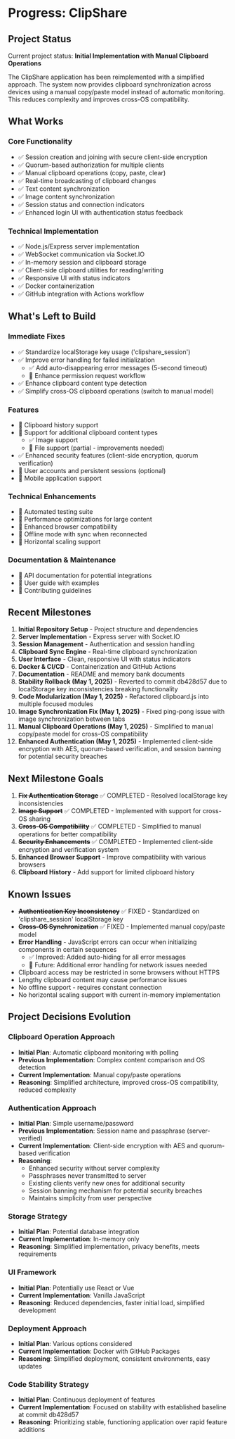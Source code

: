 # Progress: ClipShare

## Project Status
Current project status: **Initial Implementation with Manual Clipboard Operations**

The ClipShare application has been reimplemented with a simplified approach. The system now provides clipboard synchronization across devices using a manual copy/paste model instead of automatic monitoring. This reduces complexity and improves cross-OS compatibility.

## What Works

### Core Functionality
- ✅ Session creation and joining with secure client-side encryption
- ✅ Quorum-based authorization for multiple clients
- ✅ Manual clipboard operations (copy, paste, clear)
- ✅ Real-time broadcasting of clipboard changes
- ✅ Text content synchronization
- ✅ Image content synchronization
- ✅ Session status and connection indicators
- ✅ Enhanced login UI with authentication status feedback

### Technical Implementation
- ✅ Node.js/Express server implementation
- ✅ WebSocket communication via Socket.IO
- ✅ In-memory session and clipboard storage
- ✅ Client-side clipboard utilities for reading/writing
- ✅ Responsive UI with status indicators
- ✅ Docker containerization
- ✅ GitHub integration with Actions workflow

## What's Left to Build

### Immediate Fixes
- ✅ Standardize localStorage key usage ('clipshare_session')
- ✅ Improve error handling for failed initialization
  - ✅ Add auto-disappearing error messages (5-second timeout)
  - 🔄 Enhance permission request workflow
- ✅ Enhance clipboard content type detection
- ✅ Simplify cross-OS clipboard operations (switch to manual model)

### Features
- 🔄 Clipboard history support
- 🔄 Support for additional clipboard content types
  - ✅ Image support
  - 🔄 File support (partial - improvements needed)
- ✅ Enhanced security features (client-side encryption, quorum verification)
- 🔄 User accounts and persistent sessions (optional)
- 🔄 Mobile application support

### Technical Enhancements
- 🔄 Automated testing suite
- 🔄 Performance optimizations for large content
- 🔄 Enhanced browser compatibility
- 🔄 Offline mode with sync when reconnected
- 🔄 Horizontal scaling support

### Documentation & Maintenance
- 🔄 API documentation for potential integrations
- 🔄 User guide with examples
- 🔄 Contributing guidelines

## Recent Milestones
1. **Initial Repository Setup** - Project structure and dependencies
2. **Server Implementation** - Express server with Socket.IO
3. **Session Management** - Authentication and session handling
4. **Clipboard Sync Engine** - Real-time clipboard synchronization
5. **User Interface** - Clean, responsive UI with status indicators
6. **Docker & CI/CD** - Containerization and GitHub Actions
7. **Documentation** - README and memory bank documents
8. **Stability Rollback (May 1, 2025)** - Reverted to commit db428d57 due to localStorage key inconsistencies breaking functionality
9. **Code Modularization (May 1, 2025)** - Refactored clipboard.js into multiple focused modules
10. **Image Synchronization Fix (May 1, 2025)** - Fixed ping-pong issue with image synchronization between tabs
11. **Manual Clipboard Operations (May 1, 2025)** - Simplified to manual copy/paste model for cross-OS compatibility
12. **Enhanced Authentication (May 1, 2025)** - Implemented client-side encryption with AES, quorum-based verification, and session banning for potential security breaches

## Next Milestone Goals
1. ~~**Fix Authentication Storage**~~ ✅ COMPLETED - Resolved localStorage key inconsistencies
2. ~~**Image Support**~~ ✅ COMPLETED - Implemented with support for cross-OS sharing
3. ~~**Cross-OS Compatibility**~~ ✅ COMPLETED - Simplified to manual operations for better compatibility
4. ~~**Security Enhancements**~~ ✅ COMPLETED - Implemented client-side encryption and verification system
5. **Enhanced Browser Support** - Improve compatibility with various browsers
6. **Clipboard History** - Add support for limited clipboard history

## Known Issues
- ~~**Authentication Key Inconsistency**~~ ✅ FIXED - Standardized on 'clipshare_session' localStorage key
- ~~**Cross-OS Synchronization**~~ ✅ FIXED - Implemented manual copy/paste model
- **Error Handling** - JavaScript errors can occur when initializing components in certain sequences
  - ✅ Improved: Added auto-hiding for all error messages
  - 🔄 Future: Additional error handling for network issues needed
- Clipboard access may be restricted in some browsers without HTTPS
- Lengthy clipboard content may cause performance issues
- No offline support - requires constant connection
- No horizontal scaling support with current in-memory implementation

## Project Decisions Evolution

### Clipboard Operation Approach
- **Initial Plan**: Automatic clipboard monitoring with polling
- **Previous Implementation**: Complex content comparison and OS detection
- **Current Implementation**: Manual copy/paste operations
- **Reasoning**: Simplified architecture, improved cross-OS compatibility, reduced complexity

### Authentication Approach
- **Initial Plan**: Simple username/password
- **Previous Implementation**: Session name and passphrase (server-verified)
- **Current Implementation**: Client-side encryption with AES and quorum-based verification
- **Reasoning**: 
  - Enhanced security without server complexity
  - Passphrases never transmitted to server
  - Existing clients verify new ones for additional security
  - Session banning mechanism for potential security breaches
  - Maintains simplicity from user perspective

### Storage Strategy
- **Initial Plan**: Potential database integration
- **Current Implementation**: In-memory only
- **Reasoning**: Simplified implementation, privacy benefits, meets requirements

### UI Framework
- **Initial Plan**: Potentially use React or Vue
- **Current Implementation**: Vanilla JavaScript
- **Reasoning**: Reduced dependencies, faster initial load, simplified development

### Deployment Approach
- **Initial Plan**: Various options considered
- **Current Implementation**: Docker with GitHub Packages
- **Reasoning**: Simplified deployment, consistent environments, easy updates

### Code Stability Strategy
- **Initial Plan**: Continuous deployment of features
- **Current Implementation**: Focused on stability with established baseline at commit db428d57
- **Reasoning**: Prioritizing stable, functioning application over rapid feature additions
